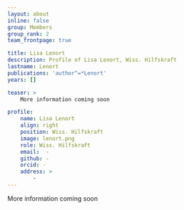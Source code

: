 ```yaml
---
layout: about
inline: false
group: Members
group_rank: 2
team_frontpage: true

title: Lisa Lenort
description: Profile of Lisa Lenort, Wiss. Hilfskraft
lastname: Lenort
publications: 'author^=*Lenort'
years: []

teaser: >
    More information coming soon

profile:
    name: Lisa Lenort
    align: right
    position: Wiss. Hilfskraft
    image: lenort.png
    role: Wiss. Hilfskraft
    email:  -
    github: -
    orcid: -
    address: >
    	-
---
```


More information coming soon